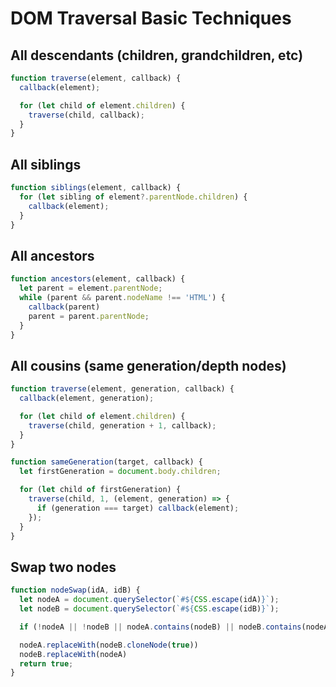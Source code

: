 # DOM Traversal Basic Techniques

## All descendants (children, grandchildren, etc)

```js
function traverse(element, callback) {
  callback(element);

  for (let child of element.children) {
    traverse(child, callback);
  }
}
```

## All siblings

```js
function siblings(element, callback) {
  for (let sibling of element?.parentNode.children) {
    callback(element);
  }
}
```

## All ancestors

```js
function ancestors(element, callback) {
  let parent = element.parentNode; 
  while (parent && parent.nodeName !== 'HTML') {
    callback(parent)
    parent = parent.parentNode;
  }
}
```

## All cousins (same generation/depth nodes)

```js
function traverse(element, generation, callback) {
  callback(element, generation);

  for (let child of element.children) {
    traverse(child, generation + 1, callback);
  }
}

function sameGeneration(target, callback) {
  let firstGeneration = document.body.children;

  for (let child of firstGeneration) {
    traverse(child, 1, (element, generation) => {
      if (generation === target) callback(element);
    });
  }
}
```

## Swap two nodes

```js
function nodeSwap(idA, idB) {
  let nodeA = document.querySelector(`#${CSS.escape(idA)}`);
  let nodeB = document.querySelector(`#${CSS.escape(idB)}`);

  if (!nodeA || !nodeB || nodeA.contains(nodeB) || nodeB.contains(nodeA)) return;

  nodeA.replaceWith(nodeB.cloneNode(true))
  nodeB.replaceWith(nodeA)
  return true;
}
```
